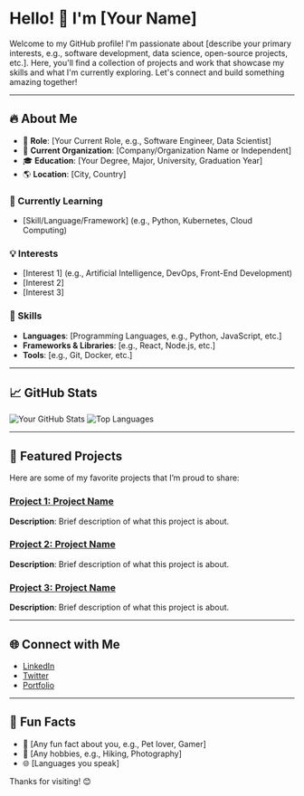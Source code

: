 # Hello! 👋 I'm [Your Name]

Welcome to my GitHub profile! I'm passionate about [describe your primary interests, e.g., software development, data science, open-source projects, etc.]. Here, you'll find a collection of projects and work that showcase my skills and what I'm currently exploring. Let's connect and build something amazing together!

---

## 🔥 About Me
- 💼 **Role**: [Your Current Role, e.g., Software Engineer, Data Scientist]
- 🏢 **Current Organization**: [Company/Organization Name or Independent]
- 🎓 **Education**: [Your Degree, Major, University, Graduation Year]
- 🌎 **Location**: [City, Country]

### 🌱 Currently Learning
- [Skill/Language/Framework] (e.g., Python, Kubernetes, Cloud Computing)

### 💡 Interests
- [Interest 1] (e.g., Artificial Intelligence, DevOps, Front-End Development)
- [Interest 2]
- [Interest 3]

### 💼 Skills
- **Languages**: [Programming Languages, e.g., Python, JavaScript, etc.]
- **Frameworks & Libraries**: [e.g., React, Node.js, etc.]
- **Tools**: [e.g., Git, Docker, etc.]

---

## 📈 GitHub Stats
![Your GitHub Stats](https://github-readme-stats.vercel.app/api?username=YourUsername&show_icons=true&theme=radical)
![Top Languages](https://github-readme-stats.vercel.app/api/top-langs/?username=YourUsername&layout=compact&theme=radical)

---

## 📂 Featured Projects
Here are some of my favorite projects that I’m proud to share:

### [Project 1: Project Name](https://github.com/YourUsername/ProjectName)
**Description**: Brief description of what this project is about.

### [Project 2: Project Name](https://github.com/YourUsername/ProjectName)
**Description**: Brief description of what this project is about.

### [Project 3: Project Name](https://github.com/YourUsername/ProjectName)
**Description**: Brief description of what this project is about.

---

## 🌐 Connect with Me
- [LinkedIn](https://www.linkedin.com/in/YourProfile)
- [Twitter](https://twitter.com/YourUsername)
- [Portfolio](https://yourwebsite.com)

---

## 🎉 Fun Facts
- 🐶 [Any fun fact about you, e.g., Pet lover, Gamer]
- 🌄 [Any hobbies, e.g., Hiking, Photography]
- 🌐 [Languages you speak]

Thanks for visiting! 😊

















